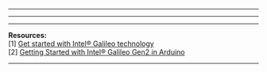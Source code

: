 ***
***

***
<b>Resources:</b><br>
[1] <a href="https://software.intel.com/en-us/iot/library/galileo-getting-started">Get started with Intel® Galileo technology</a><br>
[2] <a href="https://www.arduino.cc/en/Guide/IntelGalileoGen2">Getting Started with Intel® Galileo Gen2 in Arduino</a><br>
***
